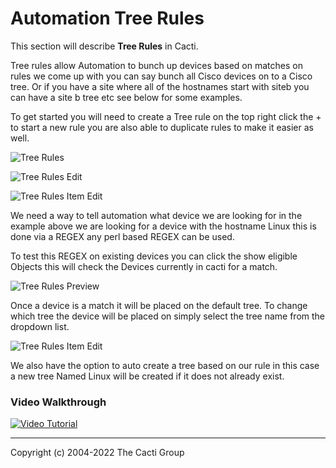 # Automation Tree Rules

This section will describe **Tree Rules** in Cacti.

Tree rules allow Automation to bunch up devices based on matches
on rules we come up with you can say bunch all Cisco devices on to a Cisco tree.
Or if you have a site where all of the hostnames start with siteb you can 
have a site b tree etc see below for some examples.

To get started you will need to create a Tree rule on the top right click the +
to start a new rule you are also able to duplicate rules to make it easier as well.

![Tree Rules](images/automation-tree-rules.png)

![Tree Rules Edit](images/automation-tree-rules-edit1.png)

![Tree Rules Item Edit](images/automation-tree-rules-edit2.png)

We need a way to tell automation what device we are looking for 
in the example above we are looking for a device with the hostname Linux
this is done via a REGEX any perl based REGEX can be used.

To test this REGEX on existing devices you can click the show eligible Objects
this will check the Devices currently in cacti for a match.

![Tree Rules Preview](images/automation-tree-rules-edit4.png)

Once a device is a match it will be placed on the default tree.
To change which tree the device will be placed on simply select the tree name
from the dropdown list.

![Tree Rules Item Edit](images/automation-tree-rules-edit3.png)

We also have the option to auto create a tree based on our rule in this case a new tree
Named Linux will be created if it does not already exist.

### Video Walkthrough

[![Video Tutorial ](http://img.youtube.com/vi/yxO-CgaeFNc/0.jpg)](https://youtu.be/yxO-CgaeFNc "Video Tutorial")

---
<copy>Copyright (c) 2004-2022 The Cacti Group</copy>
